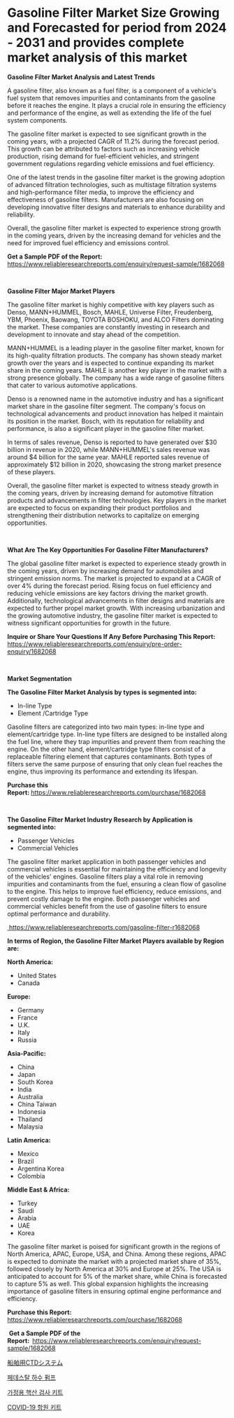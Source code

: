 <p><h1>Gasoline Filter Market Size Growing and Forecasted for period from 2024 - 2031 and provides complete market analysis of this market</h1></p><p><strong>Gasoline Filter Market Analysis and Latest Trends</strong></p>
<p><p>A gasoline filter, also known as a fuel filter, is a component of a vehicle's fuel system that removes impurities and contaminants from the gasoline before it reaches the engine. It plays a crucial role in ensuring the efficiency and performance of the engine, as well as extending the life of the fuel system components.</p><p>The gasoline filter market is expected to see significant growth in the coming years, with a projected CAGR of 11.2% during the forecast period. This growth can be attributed to factors such as increasing vehicle production, rising demand for fuel-efficient vehicles, and stringent government regulations regarding vehicle emissions and fuel efficiency.</p><p>One of the latest trends in the gasoline filter market is the growing adoption of advanced filtration technologies, such as multistage filtration systems and high-performance filter media, to improve the efficiency and effectiveness of gasoline filters. Manufacturers are also focusing on developing innovative filter designs and materials to enhance durability and reliability.</p><p>Overall, the gasoline filter market is expected to experience strong growth in the coming years, driven by the increasing demand for vehicles and the need for improved fuel efficiency and emissions control.</p></p>
<p><strong>Get a Sample PDF of the Report:&nbsp;</strong> <a href="https://www.reliableresearchreports.com/enquiry/request-sample/1682068">https://www.reliableresearchreports.com/enquiry/request-sample/1682068</a></p>
<p>&nbsp;</p>
<p><strong>Gasoline Filter Major Market Players</strong></p>
<p><p>The gasoline filter market is highly competitive with key players such as Denso, MANN+HUMMEL, Bosch, MAHLE, Universe Filter, Freudenberg, YBM, Phoenix, Baowang, TOYOTA BOSHOKU, and ALCO Filters dominating the market. These companies are constantly investing in research and development to innovate and stay ahead of the competition.</p><p>MANN+HUMMEL is a leading player in the gasoline filter market, known for its high-quality filtration products. The company has shown steady market growth over the years and is expected to continue expanding its market share in the coming years. MAHLE is another key player in the market with a strong presence globally. The company has a wide range of gasoline filters that cater to various automotive applications.</p><p>Denso is a renowned name in the automotive industry and has a significant market share in the gasoline filter segment. The company's focus on technological advancements and product innovation has helped it maintain its position in the market. Bosch, with its reputation for reliability and performance, is also a significant player in the gasoline filter market.</p><p>In terms of sales revenue, Denso is reported to have generated over $30 billion in revenue in 2020, while MANN+HUMMEL's sales revenue was around $4 billion for the same year. MAHLE reported sales revenue of approximately $12 billion in 2020, showcasing the strong market presence of these players.</p><p>Overall, the gasoline filter market is expected to witness steady growth in the coming years, driven by increasing demand for automotive filtration products and advancements in filter technologies. Key players in the market are expected to focus on expanding their product portfolios and strengthening their distribution networks to capitalize on emerging opportunities.</p></p>
<p>&nbsp;</p>
<p><strong>What Are The Key Opportunities For Gasoline Filter Manufacturers?</strong></p>
<p><p>The global gasoline filter market is expected to experience steady growth in the coming years, driven by increasing demand for automobiles and stringent emission norms. The market is projected to expand at a CAGR of over 4% during the forecast period. Rising focus on fuel efficiency and reducing vehicle emissions are key factors driving the market growth. Additionally, technological advancements in filter designs and materials are expected to further propel market growth. With increasing urbanization and the growing automotive industry, the gasoline filter market is expected to witness significant opportunities for growth in the future.</p></p>
<p><strong>Inquire or Share Your Questions If Any Before Purchasing This Report:</strong> <a href="https://www.reliableresearchreports.com/enquiry/pre-order-enquiry/1682068">https://www.reliableresearchreports.com/enquiry/pre-order-enquiry/1682068</a></p>
<p>&nbsp;</p>
<p><strong>Market Segmentation</strong></p>
<p><strong>The Gasoline Filter Market Analysis by types is segmented into:</strong></p>
<p><ul><li>In-line Type</li><li>Element /Cartridge Type</li></ul></p>
<p><p>Gasoline filters are categorized into two main types: in-line type and element/cartridge type. In-line type filters are designed to be installed along the fuel line, where they trap impurities and prevent them from reaching the engine. On the other hand, element/cartridge type filters consist of a replaceable filtering element that captures contaminants. Both types of filters serve the same purpose of ensuring that only clean fuel reaches the engine, thus improving its performance and extending its lifespan.</p></p>
<p><strong>Purchase this Report:&nbsp;</strong><a href="https://www.reliableresearchreports.com/purchase/1682068">https://www.reliableresearchreports.com/purchase/1682068</a></p>
<p>&nbsp;</p>
<p><strong>The Gasoline Filter Market Industry Research by Application is segmented into:</strong></p>
<p><ul><li>Passenger Vehicles</li><li>Commercial Vehicles</li></ul></p>
<p><p>The gasoline filter market application in both passenger vehicles and commercial vehicles is essential for maintaining the efficiency and longevity of the vehicles' engines. Gasoline filters play a vital role in removing impurities and contaminants from the fuel, ensuring a clean flow of gasoline to the engine. This helps to improve fuel efficiency, reduce emissions, and prevent costly damage to the engine. Both passenger vehicles and commercial vehicles benefit from the use of gasoline filters to ensure optimal performance and durability.</p></p>
<p><a href="https://www.reliableresearchreports.com/gasoline-filter-r1682068">&nbsp;https://www.reliableresearchreports.com/gasoline-filter-r1682068</a></p>
<p><strong>In terms of Region, the Gasoline Filter Market Players available by Region are:</strong></p>
<p>
    <p> <strong> North America: </strong>
        <ul>
            <li>United States</li>
            <li>Canada</li>
        </ul>
        </p> 
    <p> <strong> Europe: </strong>
        <ul>
            <li>Germany</li>
            <li>France</li>
            <li>U.K.</li>
            <li>Italy</li>
            <li>Russia</li>
        </ul>
        </p> 
    <p> <strong> Asia-Pacific: </strong>
        <ul>
            <li>China</li>
            <li>Japan</li>
            <li>South Korea</li>
            <li>India</li>
            <li>Australia</li>
            <li>China Taiwan</li>
            <li>Indonesia</li>
            <li>Thailand</li>
            <li>Malaysia</li>
        </ul>
        </p> 
    <p> <strong> Latin America: </strong>
        <ul>
            <li>Mexico</li>
            <li>Brazil</li>
            <li>Argentina Korea</li>
            <li>Colombia</li>
        </ul>
        </p> 
    <p> <strong> Middle East & Africa: </strong>
        <ul>
            <li>Turkey</li>
            <li>Saudi</li>
            <li>Arabia</li>
            <li>UAE</li>
            <li>Korea</li>
        </ul>
    </p>
    </p>
<p><p>The gasoline filter market is poised for significant growth in the regions of North America, APAC, Europe, USA, and China. Among these regions, APAC is expected to dominate the market with a projected market share of 35%, followed closely by North America at 30% and Europe at 25%. The USA is anticipated to account for 5% of the market share, while China is forecasted to capture 5% as well. This global expansion highlights the increasing importance of gasoline filters in ensuring optimal engine performance and efficiency.</p></p>
<p><strong>Purchase this Report: </strong><a href="https://www.reliableresearchreports.com/purchase/1682068">https://www.reliableresearchreports.com/purchase/1682068</a></p>
<p>&nbsp;<strong>Get a Sample PDF of the Report:&nbsp;&nbsp;</strong><a href="https://www.reliableresearchreports.com/enquiry/request-sample/1682068">https://www.reliableresearchreports.com/enquiry/request-sample/1682068</a></p>
<p><strong></strong></p>
<p><p><a href="https://medium.com/@hugofirst21/2024%E5%B9%B4%E3%81%8B%E3%82%892031%E5%B9%B4%E3%81%BE%E3%81%A7%E3%81%AE%E6%9C%9F%E9%96%93%E3%81%AB%E4%BA%88%E6%B8%AC%E3%81%95%E3%82%8C%E3%82%8Bmarine-ctd-systems%E3%81%AE%E5%B8%82%E5%A0%B4%E5%8B%95%E5%90%91%E3%81%A8%E5%B8%82%E5%A0%B4%E5%88%86%E6%9E%90-948b3ca82ada">船舶用CTDシステム</a></p><p><a href="https://medium.com/@emmettsaynford43546/%EA%B8%B0%EB%91%A5-%ED%95%98%EC%88%98-%ED%8E%8C%ED%94%84-%EC%8B%9C%EC%9E%A5-%EC%A0%84%EB%A7%9D-%EC%82%B0%EC%97%85-%EA%B0%9C%EC%9A%94-%EB%B0%8F-%EC%98%88%EC%B8%A1-2024-2031-c560794f78ef">페데스탈 하수 펌프</a></p><p><a href="https://github.com/sammyUltyylrich9067856/Market-Research-Report-List-2/blob/main/244777392214.md">가정용 핵산 검사 키트</a></p><p><a href="https://github.com/Elenrrera7685/Market-Research-Report-List-2/blob/main/670627592213.md">COVID-19 항원 키트</a></p></p>